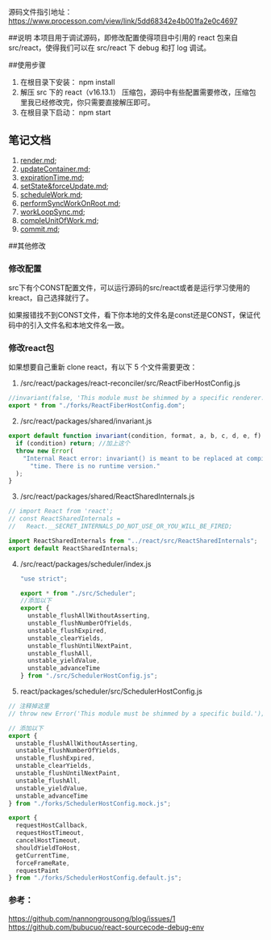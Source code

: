 源码文件指引地址：https://www.processon.com/view/link/5dd68342e4b001fa2e0c4697

##说明
本项目用于调试源码，即修改配置使得项目中引用的 react 包来自 src/react，使得我们可以在 src/react 下 debug 和打 log 调试。

##使用步骤

1. 在根目录下安装： npm install
2. 解压 src 下的 react（v16.13.1） 压缩包，源码中有些配置需要修改，压缩包里我已经修改完，你只需要直接解压即可。
3. 在根目录下启动： npm start

## 笔记文档
1. [render.md](./README/ReactDom/1.render.md);
2. [updateContainer.md](./README/ReactDom/2.updateContainer.md);
3. [expirationTime.md](./README/ReactDom/3.expirationTime.md);
4. [setState&forceUpdate.md](./README/ReactDom/4.setState&forceUpdate.md);
5. [scheduleWork.md](./README/ReactDom/5.scheduleWork.md);
6. [performSyncWorkOnRoot.md](./README/ReactDom/6.performSyncWorkOnRoot.md);
7. [workLoopSync.md](./README/ReactDom/7.workLoopSync.md);
8. [compleUnitOfWork.md](./README/ReactDom/8.compleUnitOfWork.md);
9. [commit.md](./README/ReactDom/9.commit.md);



##其他修改

### 修改配置

src下有个CONST配置文件，可以运行源码的src/react或者是运行学习使用的kreact，自己选择就行了。

如果报错找不到CONST文件，看下你本地的文件名是const还是CONST，保证代码中的引入文件名和本地文件名一致。

### 修改react包

如果想要自己重新 clone react，有以下 5 个文件需要更改：

1. /src/react/packages/react-reconciler/src/ReactFiberHostConfig.js

```jsx
//invariant(false, 'This module must be shimmed by a specific renderer.'); //sy
export * from "./forks/ReactFiberHostConfig.dom";
```

2. /src/react/packages/shared/invariant.js

```jsx
export default function invariant(condition, format, a, b, c, d, e, f) {
  if (condition) return; //加上这个
  throw new Error(
    "Internal React error: invariant() is meant to be replaced at compile " +
      "time. There is no runtime version."
  );
}
```

3. /src/react/packages/shared/ReactSharedInternals.js

```jsx
// import React from 'react';
// const ReactSharedInternals =
//   React.__SECRET_INTERNALS_DO_NOT_USE_OR_YOU_WILL_BE_FIRED;

import ReactSharedInternals from "../react/src/ReactSharedInternals";
export default ReactSharedInternals;
```

4. /src/react/packages/scheduler/index.js

   ```jsx
   "use strict";

   export * from "./src/Scheduler";
   //添加以下
   export {
     unstable_flushAllWithoutAsserting,
     unstable_flushNumberOfYields,
     unstable_flushExpired,
     unstable_clearYields,
     unstable_flushUntilNextPaint,
     unstable_flushAll,
     unstable_yieldValue,
     unstable_advanceTime
   } from "./src/SchedulerHostConfig.js";
   ```

5. react/packages/scheduler/src/SchedulerHostConfig.js

```js
// 注释掉这里
// throw new Error('This module must be shimmed by a specific build.');

// 添加以下
export {
  unstable_flushAllWithoutAsserting,
  unstable_flushNumberOfYields,
  unstable_flushExpired,
  unstable_clearYields,
  unstable_flushUntilNextPaint,
  unstable_flushAll,
  unstable_yieldValue,
  unstable_advanceTime
} from "./forks/SchedulerHostConfig.mock.js";

export {
  requestHostCallback,
  requestHostTimeout,
  cancelHostTimeout,
  shouldYieldToHost,
  getCurrentTime,
  forceFrameRate,
  requestPaint
} from "./forks/SchedulerHostConfig.default.js";
```




### 参考：

https://github.com/nannongrousong/blog/issues/1
https://github.com/bubucuo/react-sourcecode-debug-env